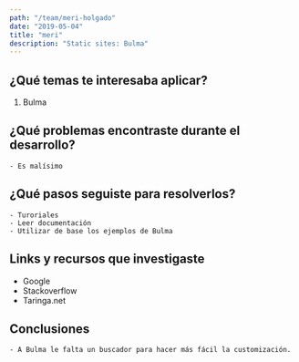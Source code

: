```yaml
---
path: "/team/meri-holgado"
date: "2019-05-04"
title: "meri"
description: "Static sites: Bulma"
---
```


## ¿Qué temas te interesaba aplicar?

 1. Bulma


## ¿Qué problemas encontraste durante el desarrollo?

    - Es malísimo


## ¿Qué pasos seguiste para resolverlos?

    - Turoriales
    - Leer documentación
    - Utilizar de base los ejemplos de Bulma 

## Links y recursos que investigaste

 - Google
 - Stackoverflow
 - Taringa.net

## Conclusiones

    - A Bulma le falta un buscador para hacer más fácil la customización. 
